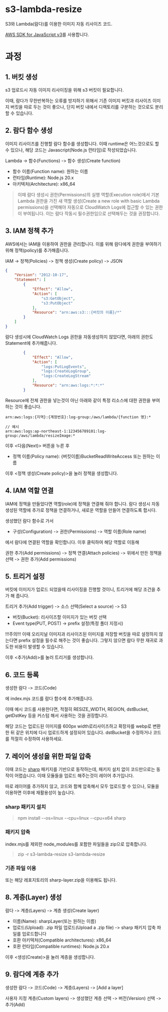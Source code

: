 # s3-lambda-resize
S3와 Lambda(람다)를 이용한 이미지 자동 리사이즈 코드.

[AWS SDK for JavaScript v3](https://docs.aws.amazon.com/AWSJavaScriptSDK/v3/latest/)를 사용합니다.

# 과정
## 1. 버킷 생성
s3 업로드시 자동 이미지 리사이징을 위해 s3 버킷이 필요합니다.

이때, 람다가 무한반복하는 오류를 방지하기 위해서 기존 이미지 버킷과 리사이즈 이미지 버킷을 따로 두는 것이 좋으나, 단지 버킷 내에서 디렉토리를 구분하는 것으로도 분리할 수 있습니다.

## 2. 람다 함수 생성
이미지 리사이즈를 진행할 람다 함수를 생성합니다. 이때 runtime은 어느것으로도 할 수 있으나, 해당 코드는 Javascript(Node.js 런타임)로 작성되었습니다.

Lambda -> 함수(Functions) -> 함수 생성(Create function)
- 함수 이름(Function name): 원하는 이름
- 런타임(Runtime): Node.js 20.x
- 아키텍처(Architecture): x86_64

> 이때 람다 생성시 권한(Permissions)의 실행 역할(Execution role)에서 기본 Lambda 권한을 가진 새 역할 생성(Create a new role with basic Lambda permissions)을 선택해야 자동으로 CloudWatch Logs에 접근할 수 있는 권한이 부여됩니다. 이는 람다 작동시 필수권한임으로 선택해두는 것을 권장합니다.

## 3. IAM 정책 추가
AWS에서는 IAM을 이용하여 권한을 관리합니다. 이를 위해 람다에게 권한을 부여하기 위해 정책(policy)를 추가해줍니다.

IAM -> 정책(Policies) -> 정책 생성(Create policy) -> JSON

```json
{
    "Version": "2012-10-17",
    "Statement": [
        {
            "Effect": "Allow",
            "Action": [
                "s3:GetObject",
                "s3:PutObject"
            ],
            "Resource": "arn:aws:s3:::{버킷의 이름}/*"
        }
    ]
}
```
람다 생성시에 CloudWatch Logs 권한을 자동생성하지 않았다면, 아래의 권한도 Statement에 추가해줍니다.
```json
        {
            "Effect": "Allow",
            "Action": [
                "logs:PutLogEvents",
                "logs:CreateLogGroup",
                "logs:CreateLogStream"
            ],
            "Resource": "arn:aws:logs:*:*:*"
        }
```

Resource에 전체 권한을 넣는것이 아닌 아래와 같이 특정 리소스에 대한 권한을 부여하는 것이 좋습니다.
```
arn:aws:logs:{지역}:{계정번호}:log-group:/aws/lambda/{function 명}:*

// 예시
arn:aws:logs:ap-northeast-1:123456789101:log-group:/aws/lambda/resizeImage:*
```

이후 <다음(Next)> 버튼을 누른 후
- 정책 이름(Policy name): {버킷이름}BucketReadWriteAccess 또는 원하는 이름

이후 <정책 생성(Create policy)>을 눌러 정책을 생성합니다.

## 4. IAM 역할 연결
IAM에 정책을 만들었다면 역할(role)에 정책을 연결해 줘야 합니다.
람다 생성시 자동 생성된 역할에 추가로 정책을 연결하거나, 새로운 역할을 만들어 연결하도록 합시다.

생성했던 람다 함수로 가서
- 구성(Configuration) -> 권한(Permissions) -> 역할 이름(Role name)

에서 람다에 연결된 역할을 확인합니다. 이후 클릭하여 해당 역할로 이동해

권한 추가(Add permissions) -> 정책 연결(Attach policies) -> 위에서 만든 정책을 선택 -> 권한 추가(Add permissions)

## 5. 트리거 설정
버킷에 이미지가 업로드 되었을때 리사이징을 진행할 것이니, 트리거에 해당 조건을 추가 해 줍니다.

트리거 추가(Add trigger) -> 소스 선택(Select a source) -> S3
- 버킷(Bucket): 리사이즈할 이미지가 있는 버킷 선택
- Event type(PUT, POST) -> prefix 설정(특정 폴더 지정시)

!!!주의!!! 이때 오리지널 이미지과 리사이즈된 이미지를 저장할 버킷을 따로 설정하지 않는다면 prefix 설정을 필수로 해주는 것이 좋습니다. 그렇지 않으면 람다 무한 재귀로 과도한 비용이 발생할 수 있습니다.

이후 <추가(Add)>를 눌러 트리거를 생성합니다.

## 6. 코드 등록
생성한 람다 -> 코드(Code)

에 index.mjs 코드를 람다 함수에 추가해줍니다.

이때 예시 코드를 사용한다면, 적절히 RESIZE_WIDTH, REGION, dstBucket, getDstKey 등을 커스텀 해서 사용하는 것을 권장합니다.

해당 코드는 업로드된 이미지를 600px width로리사이즈하고 확장자를 webp로 변환한 뒤 같은 위치에 다시 업로드하게 설정되어 있습니다. dstBucket을 수정하거나 코드를 적절히 수정하여 사용하세요.

## 7. 레이어 생성을 위한 파일 압축
이때 코드는 [sharp](https://www.npmjs.com/package/sharp) 패키지를 기반으로 동작하는데, 패키지 설치 없이 코드만으로는 동작이 어렵습니다. 이때 모듈들을 업로드 해주는것이 레이어 추가입니다.

따로 레이어를 추가하지 않고, 코드와 함꼐 압축해서 모두 업로드할 수 있으나, 모듈을 이용하면 이후에 재활용성이 높습니다.

### sharp 패키지 설치
> npm install --os=linux --cpu=linux --cpu=x64 sharp

### 패키지 압축
index.mjs를 제외한 node_modules를 포함한 파일들을 zip으로 압축합니다.
> zip -r s3-lambda-resize s3-lambda-resize

### 기존 파일 이용
또는 해당 레포지토리의 sharp-layer.zip을 이용해도 됩니다.

## 8. 계층(Layer) 생성
람다 -> 계층(Layers) -> 계층 생성(Create layer)
- 이름(Name): sharpLayer(또는 원하는 이름)
- 업로드(Upload): .zip 파일 업로드(Upload a .zip file) -> sharp 패키지 압축 파일를 업로드합니다
- 호환 아키텍처(Compatible architectures): x86_64
- 호환 런타임(Compatible runtimes): Node.js 20.x

이후 <생성(Create)>을 눌러 계층을 생성합니다.

## 9. 람다에 계층 추가
생성한 람다 -> 코드(Code) -> 계층(Layers) -> [Add a layer]

사용자 지정 계층(Custom layers) -> 생성했던 계층 선택 -> 버전(Version) 선택 -> 추가(Add)